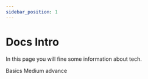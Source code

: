 ```yaml
---
sidebar_position: 1
---
```


# Docs Intro

In this page you will fine some information about tech.

Basics
Medium
advance
